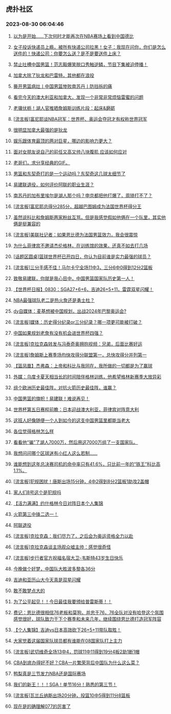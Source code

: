 ## 虎扑社区 
### 2023-08-30 06:04:46

1. [以为是开始......下次何时才能再次在NBA赛场上看到中国德比](https://bbs.hupu.com/61894681.html)

2. [女子投诉快递员上瘾，被所有快递公司拉黑！女子：我现在问你，你们是怎么送件的！快递公司：你要怎么送？是不是要送件上床？](https://bbs.hupu.com/61888854.html)

3. [禁止吐槽中国男篮！范志毅爆笑脱口秀触逆鳞，节目下集被迫停播！](https://bbs.hupu.com/61887434.html)

4. [加拿大除了狄龙和巴雷特，其他都在浪投](https://bbs.hupu.com/61892165.html)

5. [撕开男篮病灶丨中国男篮惨败南苏丹丨防挡拆的痛](https://bbs.hupu.com/61891938.html)

6. [看完今天的澳大利亚和加拿大，发现一个非常非常烦恼雷蜜的问题](https://bbs.hupu.com/61893141.html)

7. [老骥伏枥！湖人官推晒詹姆斯训练片段：起床&磨砺](https://bbs.hupu.com/61892450.html)

8. [[流言板]富尼耶谈NBA冠军：世界杯、奥运会夺冠才有权称世界冠军](https://bbs.hupu.com/61893137.html)

9. [很明显加拿大最强的是狄龙](https://bbs.hupu.com/61893967.html)

10. [娱乐跟体育最顶的两对巨星，哪边的影响力更大？](https://bbs.hupu.com/61895575.html)

11. [面对女朋友说自己的前任又高又帅八块腹肌 应该如何应对](https://bbs.hupu.com/61895592.html)

12. [老哥们，求分享经典的GIF。](https://bbs.hupu.com/61887470.html)

13. [男篮和东契奇打的是一个运动吗？东契奇这几球太细节了](https://bbs.hupu.com/61891075.html)

14. [易建联退役，如何评价阿联的职业生涯？](https://bbs.hupu.com/61893636.html)

15. [南苏丹的加布里埃尔是湖人那个吗？申京都把他打爆了，周琦打不了？](https://bbs.hupu.com/61889836.html)

16. [[流言板]富尼耶总得分285分，超越巴图姆成为法国世界杯得分王](https://bbs.hupu.com/61893047.html)

17. [虽然说科比和詹姆斯两家粉丝互骂，但是我感觉假如他俩在一个队里，其实他俩是挺兼容的](https://bbs.hupu.com/61895281.html)

18. [[流言板]美联社记者：如果恩比德为法国男篮效力，我会很震惊](https://bbs.hupu.com/61890497.html)

19. [为什么菲律宾不邀请杰伦格林，在训练馆的效果，还真不如去打几场](https://bbs.hupu.com/61892909.html)

20. [[话题区圆桌]篮球世界杯已开四日，你认为目前谁是实力最强的球员？](https://bbs.hupu.com/61885694.html)

21. [[流言板]三分手感不佳！马尔卡宁全场11中3，三分6中0得到12分2篮板](https://bbs.hupu.com/61888553.html)

22. [致敬易建联，你就是我心目中，中国男篮国家队历史第一人！](https://bbs.hupu.com/61894372.html)

23. [【世界杯日报】0830：SGA27+6+6，吉迪26+5+11，雷霆双星闪耀！](https://bbs.hupu.com/61893727.html)

24. [NBA最强球队老二是热火詹还是勇士杜？](https://bbs.hupu.com/61894778.html)

25. [dy自媒体：麦基想被中国规划，出战2024年巴黎奥运会?](https://bbs.hupu.com/61895333.html)

26. [[流言板]媒体：历史得分纪录or三分纪录？哪一项更可能被打破？](https://bbs.hupu.com/61884816.html)

27. [中国如果规划老詹有没有机会进世界杯四强？](https://bbs.hupu.com/61895369.html)

28. [[流言板]克拉克森转发与冯泰奇奥拥抱视频：兄弟，后面比赛好运](https://bbs.hupu.com/61893619.html)

29. [[流言板]詹姆斯上赛季场均快攻得分联盟第一，总快攻得分并列第一](https://bbs.hupu.com/61883207.html)

30. [【篮凤凰】杰弗森：上帝和科比与我同在，我所做的一切都是为了赢球](https://bbs.hupu.com/61886331.html)

31. [外媒：乌度卡夏天相当长的时间陪伴格林训练，他希望格林新赛季大放异彩](https://bbs.hupu.com/61881590.html)

32. [组个欧洲历史最佳阵，对抗火箭历史最佳阵，谁赢？](https://bbs.hupu.com/61892633.html)

33. [中国男篮的旗帜！易建联！难说再见！](https://bbs.hupu.com/61894458.html)

34. [世界杯第五日赛程前瞻：日本迎战澳大利亚，菲律宾对阵意大利](https://bbs.hupu.com/61884252.html)

35. [这班人好像随便一个人到如今的这支中国男篮里都能当老大](https://bbs.hupu.com/61894238.html)

36. [各位觉得格林怎么样](https://bbs.hupu.com/61890680.html)

37. [看看他“骗”了湖人7000万，然后用这7000万组了一支国家队。](https://bbs.hupu.com/61884517.html)

38. [我想问问哪个区球迷有小红人这么若制……](https://bbs.hupu.com/61893219.html)

39. [谁能想到这年总决赛司机的命中率只有41.6%，只比前一年的“铁王”科比高1.1%。](https://bbs.hupu.com/61890011.html)

40. [[流言板]犯规困扰！唐斯出场15分钟，4中2得到8分2篮板1助攻2盖帽](https://bbs.hupu.com/61889269.html)

41. [家人们8号这个是犯规吗](https://bbs.hupu.com/61893587.html)

42. [【活力满满】约什格林今日对阵日本个人集锦](https://bbs.hupu.com/61893690.html)

43. [火箭第三中锋二选一！](https://bbs.hupu.com/61891828.html)

44. [阿联退役](https://bbs.hupu.com/61893721.html)

45. [[流言板]克拉克森：我们尽力了，之后会为奥运资格全力以赴](https://bbs.hupu.com/61892761.html)

46. [[流言板]克拉克森谈主场观众嘘主帅：感觉很奇怪](https://bbs.hupu.com/61892817.html)

47. [[流言板]步行者官方祝福名宿大卫-韦斯特43岁生日快乐](https://bbs.hupu.com/61893206.html)

48. [今晚做个好梦，中国队大胜波多黎各36分](https://bbs.hupu.com/61892886.html)

49. [吉迪和亚历山大今天真是双星闪耀](https://bbs.hupu.com/61893279.html)

50. [敢不敢梦点大的](https://bbs.hupu.com/61893393.html)

51. [为了公平起见！！今日最佳我要颁给普雷斯蒂！！](https://bbs.hupu.com/61893470.html)

52. [费记：恩比德很相信76老板和莫狗，并忠于76，76全队对没有哈登这个氛围感觉很好，球队致力于下个赛季和未来几年，继续围绕恩比德打造冠军阵容](https://bbs.hupu.com/61893437.html)

53. [【个人集锦】吉迪vs日本高效砍下26+5+11带队取胜！](https://bbs.hupu.com/61891793.html)

54. [大家觉着这届国家队球员都有谁能在08国家队打上主力](https://bbs.hupu.com/61891413.html)

55. [[流言板]武切维奇全场13中4，罚球11中11得到19分4板2助1断1帽](https://bbs.hupu.com/61892501.html)

56. [CBA到底办得好不好？CBA一片繁荣背后中国队为什么这么菜？](https://bbs.hupu.com/61893525.html)

57. [鸭梨真是三节发力NBA还是国际赛场](https://bbs.hupu.com/61892672.html)

58. [我们的新王！！！SGA！单节16分！熟悉的第三节！](https://bbs.hupu.com/61892912.html)

59. [[流言板]瓦兰丘纳斯出场20分钟，投篮10中5得到11分8篮板](https://bbs.hupu.com/61892504.html)

60. [现在是的确理解077的厉害了](https://bbs.hupu.com/61892939.html)

